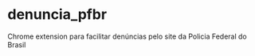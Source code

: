 denuncia_pfbr
=============

Chrome extension para facilitar denúncias pelo site da Policia Federal do Brasil

